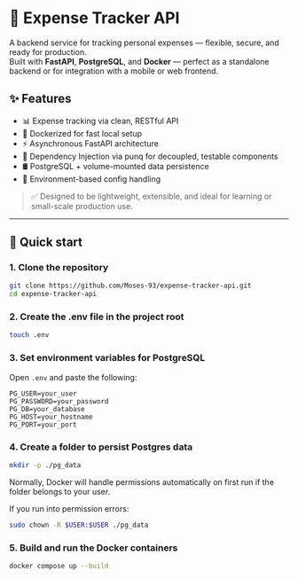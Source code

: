 # 💸 Expense Tracker API

A backend service for tracking personal expenses — flexible, secure, and ready for production.  
Built with **FastAPI**, **PostgreSQL**, and **Docker** — perfect as a standalone backend or for integration with a mobile or web frontend.

## ✨ Features

- 📊 Expense tracking via clean, RESTful API  
- 🐳 Dockerized for fast local setup  
- ⚡ Asynchronous FastAPI architecture  
- 🔌 Dependency Injection via punq for decoupled, testable components  
- 🛢 PostgreSQL + volume-mounted data persistence  
- 🔐 Environment-based config handling  

> ✅ Designed to be lightweight, extensible, and ideal for learning or small-scale production use.

---

## 🚀 Quick start

### 1. Clone the repository

```bash
git clone https://github.com/Moses-93/expense-tracker-api.git
cd expense-tracker-api
```

### 2. Create the .env file in the project root

```bash
touch .env
```

### 3. Set environment variables for PostgreSQL

Open `.env` and paste the following:

```env
PG_USER=your_user
PG_PASSWORD=your_password
PG_DB=your_database
PG_HOST=your_hostname
PG_PORT=your_port
```

### 4. Create a folder to persist Postgres data

```bash
mkdir -p ./pg_data
```

Normally, Docker will handle permissions automatically on first run if the folder belongs to your user.

If you run into permission errors:

```bash
sudo chown -R $USER:$USER ./pg_data
```

### 5. Build and run the Docker containers

```bash
docker compose up --build
```
